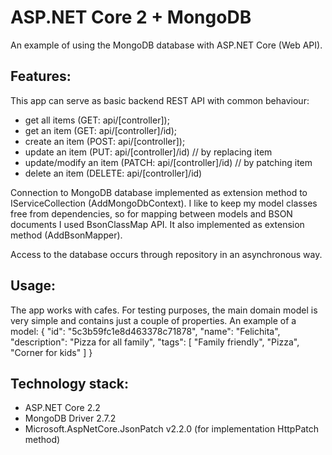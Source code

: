 # ASP.NET Core 2 + MongoDB
An example of using the MongoDB database with ASP.NET Core (Web API). 

## Features:

This app can serve as basic backend REST API with common behaviour:
  - get all items (GET: api/[controller]);
  - get an item (GET: api/[controller]/id);
  - create an item (POST: api/[controller]);
  - update an item (PUT: api/[controller]/id) // by replacing item
  - update/modify an item (PATCH: api/[controller]/id) // by patching item
  - delete an item (DELETE: api/[controller]/id)

Connection to MongoDB database implemented as extension method to IServiceCollection (AddMongoDbContext). I like to keep my model classes free from dependencies, so for mapping between models and BSON documents I used BsonClassMap API. It also implemented as extension method (AddBsonMapper).

Access to the database occurs through repository in an asynchronous way.

## Usage:
The app works with cafes. For testing purposes, the main domain model is very simple and contains just a couple of properties. An example of a model:
{
  "id": "5c3b59fc1e8d463378c71878",
  "name": "Felichita",
  "description": "Pizza for all family",
  "tags": [
    "Family friendly",
    "Pizza",
    "Corner for kids"
  ]
}


## Technology stack:
- ASP.NET Core 2.2
- MongoDB Driver 2.7.2
- Microsoft.AspNetCore.JsonPatch v2.2.0 (for implementation HttpPatch method)
